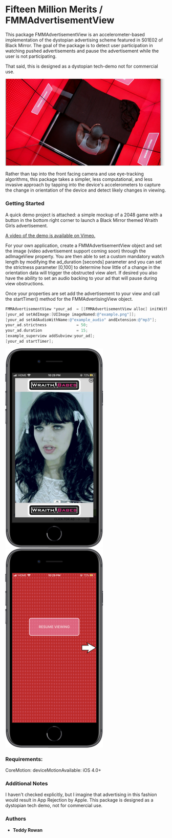 # Fifteen Million Merits / FMMAdvertisementView

This package FMMAdvertisementView is an accelerometer-based implementation of the dystopian advertising scheme featured in S01E02 of Black Mirror. The goal of the package is to detect user participation in watching pushed advertisements and pause the advertisement while the user is not participating.

That said, this is designed as a dystopian tech-demo not for commercial use. 

![alt text](./repo-resources/screens/obstructed-view-1.png "Title")

Rather than tap into the front facing camera and use eye-tracking algorithms, this package takes a simpler, less computational, and less invasive approach by tapping into the device's accelerometers to capture the change in orientation of the device and detect likely changes in viewing. 


### Getting Started

A quick demo project is attached: a simple mockup of a 2048 game with a button in the bottom right corner to launch a Black Mirror themed Wraith Girls advertisement. 

[A video of the demo is available on Vimeo.](https://vimeo.com/440092448/d45417e215)

For your own application, create a FMMAdvertisementView object and set the image (video advertisement support coming soon) through the adImageView property. You are then able to set a custom mandatory watch length by modifying the ad_duration [seconds] parameter and you can set the strictness parameter [0,100] to determine how little of a change in the orientation data will trigger the obstructed view alert. If desired you also have the ability to set an audio backing to your ad that will pause during view obstructions. 

Once your properties are set add the advertisement to your view and call the startTimer() method for the FMMAdvertisingView object. 

```objective-c
FMMAdvertisementView *your_ad  = [[FMMAdvertisementView alloc] initWithFrame:example_superview.frame];
[your_ad setAdImage:[UIImage imageNamed:@"example.png"]];              // load the image for your ad
[your_ad setAdAudioWithName:@"example_audio" andExtension:@"mp3"];     // audio backing for your ad
your_ad.strictness             = 50;                                   // the default setting [0,100]
your_ad.duration               = 15;                                   // seconds
[example_superview addSubview:your_ad];
[your_ad startTimer];                                                  // begin watch countdown
```

![Ad Demo](./repo-resources/app-screens/ad_demo.PNG "Ad Demo")  ![Obstructed Demo](./repo-resources/app-screens/obstructed_demo.PNG "Obstructed Demo")


### Requirements:

CoreMotion: deviceMotionAvailable: iOS 4.0+


### Additional Notes

I haven't checked explicitly, but I imagine that advertising in this fashion would result in App Rejection by Apple. This package is designed as a dystopian tech demo, not for commercial use. 

### Authors

* **Teddy Rowan**
